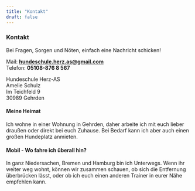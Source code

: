 ```yaml
---
title: "Kontakt"
draft: false
---
```

### Kontakt

Bei Fragen, Sorgen und Nöten, einfach eine Nachricht schicken!  
  
Mail: **hundeschule.herz.as@gmail.com**  
Telefon: **05108-876 8 567**  
  
Hundeschule Herz-AS  
Amelie Schulz  
Im Teichfeld 9  
30989 Gehrden  

#### Meine Heimat 
Ich wohne in einer Wohnung in Gehrden, daher arbeite ich mit euch lieber draußen oder direkt bei euch Zuhause.
Bei Bedarf kann ich aber auch einen großen Hundeplatz anmieten. 


#### Mobil - Wo fahre ich überall hin?
In ganz Niedersachen, Bremen und Hamburg bin ich Unterwegs.
Wenn ihr weiter weg wohnt, können wir zusammen schauen, ob sich die Entfernung überbrücken lässt,
oder ob ich euch einen anderen Trainer in eurer Nähe empfehlen kann.
